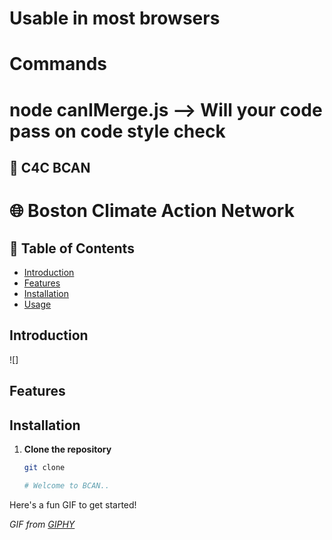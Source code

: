 # Usable in most browsers

# Commands

node canIMerge.js --> Will your code pass on code style check
=======
## 🚀 C4C BCAN

# 🌐 Boston Climate Action Network

## 📖 Table of Contents
- [Introduction](#introduction)
- [Features](#features)
- [Installation](#installation)
- [Usage](#usage)

## Introduction


![]

## Features



## Installation

1. **Clone the repository**

   ```bash
   git clone

   # Welcome to BCAN..

Here's a fun GIF to get started!

*GIF from [GIPHY](https://i.giphy.com/media/v1.Y2lkPTc5MGI3NjExY2VjNWJ4dnBnNWt2ajcxdmdkazJkY2YxYXk4b3J4a3BqN3dveWdqeSZlcD12MV9pbnRlcm5hbF9naWZfYnlfaWQmY3Q9Zw/LHZyixOnHwDDy/giphy.gif)*
